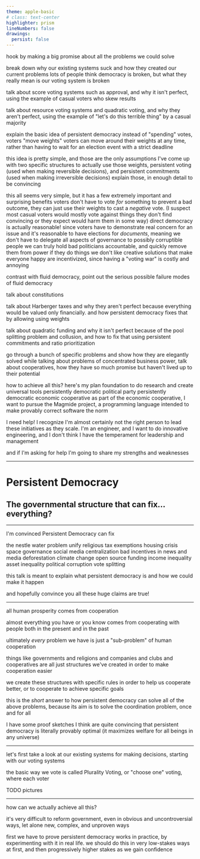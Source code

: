```yaml
---
theme: apple-basic
# class: text-center
highlighter: prism
lineNumbers: false
drawings:
  persist: false
---
```


hook by making a big promise about all the problems we could solve

break down why our existing systems suck and how they created our current problems
lots of people think democracy is broken, but what they really mean is our voting system is broken

talk about score voting systems such as approval, and why it isn't perfect, using the example of casual voters who skew results

talk about resource voting systems and quadratic voting, and why they aren't perfect, using the example of "let's do this terrible thing" by a casual majority

explain the basic idea of persistent democracy
instead of "spending" votes, voters "move weights"
voters can move around their weights at any time, rather than having to wait for an election event with a strict deadline

this idea is pretty simple, and those are the only assumptions
I've come up with two specific structures to actually use those weights, persistent voting (used when making reversible decisions), and persistent commitments (used when making irreversible decisions)
explain those, in enough detail to be convincing

this all seems very simple, but it has a few extremely important and surprising benefits
voters don't have to vote *for* something to prevent a bad outcome, they can just use their weights to cast a *negative* vote. (I suspect most casual voters would mostly vote against things they don't find convincing or they expect would harm them in some way)
direct democracy is actually reasonable! since voters have to demonstrate real concern for an issue and
it's reasonable to have elections for *documents*, meaning we don't have to delegate all aspects of governance to possibly corruptible people
we can truly hold bad politicians accountable, and quickly remove them from power if they do things we don't like
creative solutions that make everyone happy are incentivized, since having a "voting war" is costly and annoying

contrast with fluid democracy, point out the serious possible failure modes of fluid democracy

talk about constitutions

talk about Harberger taxes and why they aren't perfect because everything would be valued only financially. and how persistent democracy fixes that by allowing using weights

talk about quadratic funding and why it isn't perfect because of the pool splitting problem and collusion, and how to fix that using persistent commitments and ratio prioritization

go through a bunch of specific problems and show how they are elegantly solved
while talking about problems of concentrated business power, talk about cooperatives, how they have so much promise but haven't lived up to their potential

how to achieve all this?
here's my plan
foundation to do research and create universal tools
persistently democratic political party
persistently democratic economic cooperative
as part of the economic cooperative, I want to pursue the Magmide project, a programming language intended to make provably correct software the norm

I need help!
I recognize I'm almost certainly not the right person to lead these initiatives as they scale. I'm an engineer, and I want to do innovative engineering, and I don't think I have the temperament for leadership and management


and if I'm asking for help I'm going to share my strengths and weaknesses

---






# Persistent Democracy

## The governmental structure that can fix... everything?

---

I'm convinced Persistent Democracy can fix

the nestle water problem
unify religious tax exemptions
housing crisis
space governance
social media centralization
bad incentives in news and media
deforestation
climate change
open source funding
income inequality
asset inequality
political corruption
vote splitting

this talk is meant to explain what persistent democracy is and how we could make it happen

and hopefully convince you all these huge claims are true!

---

all human prosperity comes from cooperation

almost everything you have or you know comes from cooperating with people both in the present and in the past

ultimately *every* problem we have is just a "sub-problem" of human cooperation

things like governments and religions and companies and clubs and cooperatives are all just structures we've created in order to make cooperation easier

we create these structures with specific rules in order to help us cooperate better, or to cooperate to achieve specific goals

this is the *short* answer to how persistent democracy can solve all of the above problems, because its aim is to solve the coordination problem, once and for all

I have some proof sketches I think are quite convincing that persistent democracy is literally provably optimal (it maximizes welfare for all beings in any universe)

---

let's first take a look at our existing systems for making decisions, starting with our voting systems

the basic way we vote is called Plurality Voting, or "choose one" voting, where each voter

TODO pictures



---

how can we actually achieve all this?

it's very difficult to reform government, even in obvious and uncontroversial ways, let alone new, complex, and unproven ways

first we have to prove persistent democracy works in practice, by experimenting with it in real life. we should do this in very low-stakes ways at first, and then progressively higher stakes as we gain confidence


